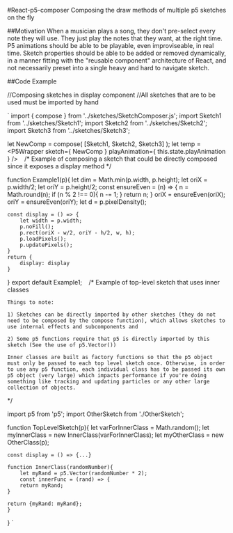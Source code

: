 #React-p5-composer
Composing the draw methods of multiple p5 sketches on the fly

##Motivation
When a musician plays a song, they don't pre-select every note they will use. They just play the notes that they want, at the right time. P5 animations should be able to be playable, even improviseable, in real time. Sketch properties should be able to be added or removed dynamically, in a manner fitting with the "reusable component" architecture of React, and not necessarily preset into a single heavy and hard to navigate sketch.

##Code Example

//Composing sketches in display component
//All sketches that are to be used must be imported by hand

`
import { compose } from '../sketches/SketchComposer.js';
import Sketch1 from '../sketches/Sketch1';
import Sketch2 from '../sketches/Sketch2';
import Sketch3 from '../sketches/Sketch3';

let NewComp = compose( [Sketch1, Sketch2, Sketch3] );
let temp = <P5Wrapper 
    sketch={ NewComp } 
    playAnimation={ this.state.playAnimation } 
/>
`
`
/*
    Example of composing a sketch that could be directly composed since it exposes a display method
*/

function Example1(p){
    let dim = Math.min(p.width, p.height);
    let oriX = p.width/2;
    let oriY = p.height/2;
    const ensureEven = (n) => {
        n = Math.round(n);
        if (n % 2 !== 0){
            n -= 1;
        }
        return n;
    }
    oriX = ensureEven(oriX);
    oriY = ensureEven(oriY);
    let d = p.pixelDensity();

    const display = () => {
        let width = p.width;
        p.noFill();
        p.rect(oriX - w/2, oriY - h/2, w, h);
        p.loadPixels();
        p.updatePixels();
    }
    return {
        display: display
    }
}
export default Example1;
`
`
/* 
    Example of top-level sketch that uses inner classes

    Things to note:
    
    1) Sketches can be directly imported by other sketches (they do not need to be composed by the compose function), which allows sketches to use internal effects and subcomponents and

    2) Some p5 functions require that p5 is directly imported by this sketch (See the use of p5.Vector())

    Inner classes are built as factory functions so that the p5 object must only be passed to each top level sketch once. Otherwise, in order to use any p5 function, each individual class has to be passed its own p5 object (very large) which impacts performance if you're doing something like tracking and updating particles or any other large collection of objects.
*/

import p5 from 'p5';
import OtherSketch from './OtherSketch';

function TopLevelSketch(p){
    let varForInnerClass = Math.random();
    let myInnerClass = new InnerClass(varForInnerClass);
    let myOtherClass = new OtherClass(p);

    const display = () => {...}

    function InnerClass(randomNumber){
        let myRand = p5.Vector(randomNumber * 2);
        const innerFunc = (rand) => {
        return myRand;
    }

    return {myRand: myRand};
    }
}
`